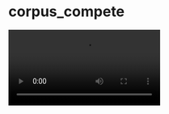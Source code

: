 # corpus_compete

![Sample Video](https://user-images.githubusercontent.com/73874591/201269099-03ace331-b982-4554-bcfd-13c03eae739c.mov)
